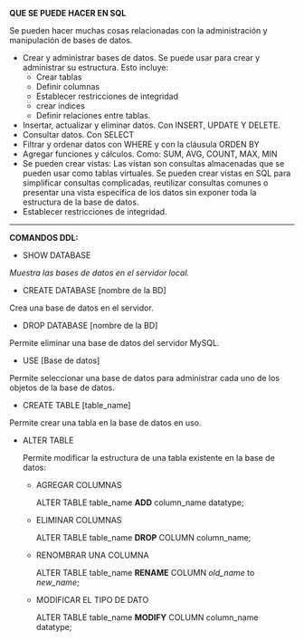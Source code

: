 **QUE SE PUEDE HACER EN SQL**

Se pueden hacer muchas cosas relacionadas con la administración y manipulación de bases de datos.

* Crear y administrar bases de datos. Se puede usar para crear y administrar su estructura. Esto incluye: 
  * Crear tablas
  * Definir columnas
  * Establecer restricciones de integridad
  * crear indices
  * Definir relaciones entre tablas. 
* Insertar, actualizar y eliminar datos. Con INSERT, UPDATE Y DELETE. 
* Consultar datos. Con SELECT
* Filtrar y ordenar datos con WHERE y con la cláusula ORDEN BY 
* Agregar funciones y cálculos.  Como: SUM, AVG, COUNT, MAX, MIN
* Se pueden crear vistas: Las vistan son consultas almacenadas que se pueden usar como tablas virtuales. Se pueden crear vistas en SQL para simplificar consultas complicadas, reutilizar consultas comunes o presentar una vista específica de los datos sin exponer toda la estructura de la base de datos.
* Establecer restricciones de integridad.

**********



**COMANDOS DDL:**

* SHOW DATABASE

*Muestra las bases de datos en el servidor local.*

* CREATE DATABASE [nombre de la BD]

Crea una base de datos en el servidor.

* DROP DATABASE [nombre de la BD]

Permite eliminar una base de datos del servidor MySQL.

* USE [Base de datos]

Permite seleccionar una base de datos para administrar cada uno de los objetos de la base de datos. 

* CREATE TABLE [table_name]

Permite crear una tabla en la base de datos en uso.



* ALTER TABLE

  Permite modificar la estructura de una tabla existente en la base de datos: 

  * AGREGAR COLUMNAS  

    ALTER TABLE table_name **ADD**  column_name datatype;

  * ELIMINAR COLUMNAS

    ALTER TABLE table_name **DROP** COLUMN column_name;

  * RENOMBRAR UNA COLUMNA

    ALTER TABLE table_name **RENAME** COLUMN *old_name* to *new_name*;

  * MODIFICAR EL TIPO DE DATO

    ALTER TABLE table_name **MODIFY** COLUMN  column_name datatype;

    